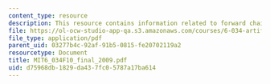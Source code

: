 ```yaml
---
content_type: resource
description: This resource contains information related to forward chaining.
file: https://ol-ocw-studio-app-qa.s3.amazonaws.com/courses/6-034-artificial-intelligence-fall-2010/d75968db1829da437fc05787a17ba614_MIT6_034F10_final_2009.pdf
file_type: application/pdf
parent_uid: 03277b4c-92af-91b5-0815-fe20702119a2
resourcetype: Document
title: MIT6_034F10_final_2009.pdf
uid: d75968db-1829-da43-7fc0-5787a17ba614
---
```

